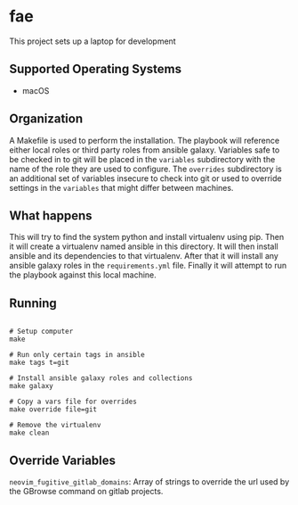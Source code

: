# fae

This project sets up a laptop for development

## Supported Operating Systems

- macOS


## Organization

A Makefile is used to perform the installation. The playbook will reference
either local roles or third party roles from ansible galaxy. Variables safe to
be checked in to git will be placed in the `variables` subdirectory with the
name of the role they are used to configure. The `overrides` subdirectory is an
additional set of variables insecure to check into git or used to override
settings in the `variables` that might differ between machines.


## What happens

This will try to find the system python and install virtualenv using pip. Then
it will create a virtualenv named ansible in this directory. It will then
install ansible and its dependencies to that virtualenv. After that it will
install any ansible galaxy roles in the `requirements.yml` file. Finally it
will attempt to run the playbook against this local machine.


## Running

```shell

# Setup computer
make

# Run only certain tags in ansible
make tags t=git

# Install ansible galaxy roles and collections
make galaxy

# Copy a vars file for overrides
make override file=git

# Remove the virtualenv
make clean
```


## Override Variables

`neovim_fugitive_gitlab_domains`: Array of strings to override the url used by
                                  the GBrowse command on gitlab projects.

